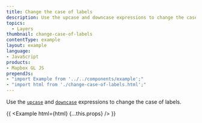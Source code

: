 ```yaml
---
title: Change the case of labels
description: Use the upcase and downcase expressions to change the case of labels.
topics:
  - Layers
thumbnail: change-case-of-labels
contentType: example
layout: example
language:
- JavaScript
products:
- Mapbox GL JS
prependJs:
- "import Example from '../../components/example';"
- "import html from './change-case-of-labels.html';"
---
```


Use the [`upcase`](https://maplibre.org/maplibre-gl-js-docs/style-spec/expressions/#upcase) and [`downcase`](https://maplibre.org/maplibre-gl-js-docs/style-spec/expressions/#downcase) expressions to change the case of labels.

{{ <Example html={html} {...this.props} /> }}
